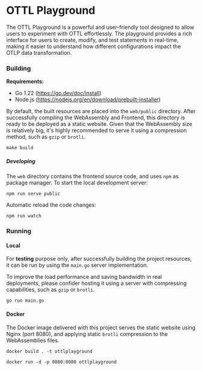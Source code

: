 # OTTL Playground

The OTTL Playground is a powerful and user-friendly tool designed to allow users to experiment with OTTL effortlessly. 
The playground provides a rich interface for users to create, modify, and test statements in real-time, making it easier 
to understand how different configurations impact the OTLP data transformation.

### Building

**Requirements:**
- Go 1.22 (https://go.dev/doc/install)
- Node.js (https://nodejs.org/en/download/prebuilt-installer)

By default, the built resources are placed into the `web/public` directory. After successfully 
compiling the WebAssembly and Frontend, this directory is ready to be deployed as a static website.
Given that the WebAssembly size is relatively big, it's highly recommended to serve it using a compression 
method, such as `gzip` or `brotli`.

```shell
make build
```

##### Developing

The `web` directory contains the frontend source code, and uses `npm` as package manager.
To start the local development server:

```shell
npm run serve public
```

Automatic reload the code changes:

```shell
npm run watch
```

### Running

#### Local

For **testing** purpose only, after successfully building the project resources, it can be run by 
using the `main.go` server implementation. 

To improve the load performance and saving bandwidth in real deployments, 
please confider hosting it using a server with compressing capabilities, such as `gzip` or `brotli`.

```
go run main.go
```

#### Docker

The Docker image delivered with this project serves the static website using Nginx (port 8080), and 
applying static `brotli` compression to the WebAssemblies files.

```shell
docker build . -t ottlplayground
```

```shell
docker run -d -p 8080:8080 ottlplayground
```
